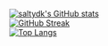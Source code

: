 [![saltydk's GitHub stats](https://github-readme-stats.vercel.app/api?username=saltydk&show_icons=true&theme=tokyonight&hide_border=true)](https://github.com/anuraghazra/github-readme-stats)<br>
[![GitHub Streak](http://github-readme-streak-stats.herokuapp.com?user=saltydk&theme=tokyonight&hide_border=true)](https://git.io/streak-stats)<br>
[![Top Langs](https://github-readme-stats.vercel.app/api/top-langs/?username=saltydk&theme=tokyonight&hide_border=true)](https://github.com/anuraghazra/github-readme-stats)<br>
